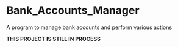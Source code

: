 # Bank_Accounts_Manager
A program to manage bank accounts and perform various actions

**THIS PROJECT IS STILL IN PROCESS**
